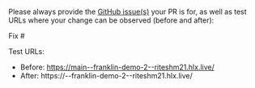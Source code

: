 Please always provide the [GitHub issue(s)](../issues) your PR is for, as well as test URLs where your change can be observed (before and after):

Fix #<gh-issue-id>

Test URLs:
- Before: https://main--franklin-demo-2--riteshm21.hlx.live/
- After: https://<branch>--franklin-demo-2--riteshm21.hlx.live/
